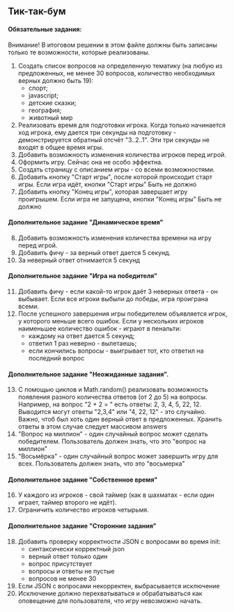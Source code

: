 ## Тик-так-бум
#### Обязательные задания:
Внимание! В итоговом решении в этом файле должны быть записаны только
те возможности, которые реализованы.

1. Создать список вопросов на определенную тематику (на любую из предложенных, 
не менее 30 вопросов, 
количество необходимых верных должно быть 19):
   - спорт;
   - javascript;
   - детские сказки;
   - география;
   - животный мир
2. Реализовать время для подготовки игрока.
Когда только начинается ход игрока, ему дается три секунды на 
подготовку - демонстрируется обратный отсчёт "3..2..1". 
Эти три секунды не входят в общее время игры.
3. Добавить возможность изменения количества игроков перед игрой.
4. Оформить игру. Сейчас она не особо эффектна.
5. Создать страницу с описанием игры - со всеми возможностями.
6. Добавить кнопку "Старт игры", после которой происходит старт игры.
Если игра идёт, кнопки "Старт игры" Быть не должно
7. Добавить кнопку "Конец игры", которая завершает игру проигрышем.
Если игра не запущена, кнопки "Конец игры" Быть не должно

#### Дополнительное задание "Динамическое время"
8. Добавить возможность изменения количества времени на игру перед 
игрой.
9. Добавить фичу - за верный ответ дается 5 секунд.
10. За неверный ответ отнимается 5 секунд

#### Дополнительное задание "Игра на победителя"
11. Добавить фичу - если какой-то игрок даёт 3 неверных ответа - он 
выбывает. Если все игроки выбыли до победы, игра проиграна всеми.
12. После успешного завершения игры победителем объявляется игрок, 
у которого меньше всего ошибок.
Если у нескольких игроков наименьшее количество ошибок - играют в
пенальти:
    - каждому на ответ дается 5 секунд;
    - ответил 1 раз неверно - вылетаешь;
    - если кончились вопросы - выигрывает тот, кто ответил на последний вопрос

#### Дополнительное задание "Неожиданные задания".
13. С помощью циклов и Math.random() реализовать возможность появления разного 
количества ответов (от 2 до 5) на вопросы.
Например, на вопрос "2 + 2 = " есть ответы: 2, 3, 4, 5, 22, 12.
Выводится могут ответы "2,3,4" или "4, 22, 12" - это случайно. 
Важно, чтоб был хоть один верный ответ в предложенных.
Хранить ответы в этом случае следует массивом answers
14. "Вопрос на миллион" - один случайный вопрос может сделать победителем. 
Пользователь должен знать, что это "вопрос на миллион"
15. "Восьмёрка" - один случайный вопрос может завершить игру для всех.
Пользователь должен знать, что это "восьмерка"

#### Дополнительное задание "Собственное время"
16. У каждого из игроков - свой таймер 
(как в шахматах - если один играет, таймер второго не идёт).
17. Ограничить количество игроков четырьмя.

#### Дополнительное задание "Сторонние задания"
18. Добавить проверку корректности JSON с вопросами во время init:
    - синтаксически корректный json
    - верный ответ только один
    - вопрос присутствует
    - вопросы и ответы не пустые
    - вопросов не менее 30
19. Если JSON с вопросами некорректен, выбрасывается исключение
20. Исключение должно перехватываться и обрабатываться как оповещение 
для  пользователя, что игру невозможно начать.
